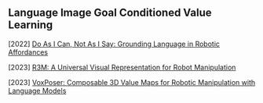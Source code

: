 ## Language Image Goal Conditioned Value Learning

[2022] [Do As I Can, Not As I Say: Grounding Language in Robotic Affordances](https://arxiv.org/abs/2204.01691)

[2023] [R3M: A Universal Visual Representation for Robot Manipulation](https://arxiv.org/abs/2203.12601)

[2023] [VoxPoser: Composable 3D Value Maps for Robotic Manipulation with Language Models](https://arxiv.org/abs/2307.05973)